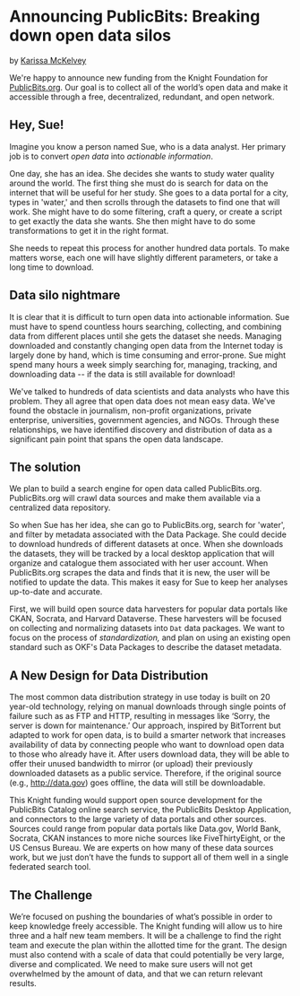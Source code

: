 # Announcing PublicBits: Breaking down open data silos
by [Karissa McKelvey](http://karissa.github.io)

We're happy to announce new funding from the Knight Foundation for [PublicBits.org](http://publicbits.org). Our goal is to collect all of the world’s open data and make it accessible through a free, decentralized, redundant, and open network.

## Hey, Sue!

Imagine you know a person named Sue, who is a data analyst. Her primary job is to convert *open data* into *actionable information*.

One day, she has an idea. She decides she wants to study water quality around the world. The first thing she must do is search for data on the internet that will be useful for her study. She goes to a data portal for a city, types in 'water,' and then scrolls through the datasets to find one that will work. She might have to do some filtering, craft a query, or create a script to get exactly the data she wants. She then might have to do some transformations to get it in the right format.

She needs to repeat this process for another hundred data portals. To make matters worse, each one will have slightly different parameters, or take a long time to download.

## Data silo nightmare

It is clear that it is difficult to turn open data into actionable information. Sue must have to spend countless hours searching, collecting, and combining data from different places until she gets the dataset she needs. Managing downloaded and constantly changing open data from the Internet today is largely done by hand, which is time consuming and error-prone. Sue might spend many hours a week simply searching for, managing, tracking, and downloading data -- if the data is still available for download!


We've talked to hundreds of data scientists and data analysts who have this problem. They all agree that open data does not mean easy data. We've found the obstacle in journalism, non-profit organizations, private enterprise, universities, government agencies, and NGOs. Through these relationships, we have identified discovery and distribution of data as a significant pain point that spans the open data landscape.

## The solution

We plan to build a search engine for open data called PublicBits.org. PublicBits.org will crawl data sources and make them available via a centralized data repository.

So when Sue has her idea, she can go to PublicBits.org, search for 'water', and filter by metadata associated with the Data Package. She could decide to download hundreds of different datasets at once. When she downloads the datasets, they will be tracked by a local desktop application that will organize and catalogue them associated with her user account. When PublicBits.org scrapes the data and finds that it is new, the user will be notified to update the data. This makes it easy for Sue to keep her analyses up-to-date and accurate.

First, we will build open source data harvesters for popular data portals like CKAN, Socrata, and Harvard Dataverse. These harvesters will be focused on collecting and normalizing datasets into `Dat` data packages. We want to focus on the process of *standardization,* and plan on using an existing open standard such as OKF's Data Packages to describe the dataset metadata.

## A New Design for Data Distribution

The most common data distribution strategy in use today is built on 20 year-old technology, relying on manual downloads through single points of failure such as as FTP and HTTP, resulting in messages like ‘Sorry, the server is down for maintenance.’ Our approach, inspired by BitTorrent but adapted to work for open data, is to build a smarter network that increases availability of data by connecting people who want to download open data to those who already have it. After users download data, they will be able to offer their unused bandwidth to mirror (or upload) their previously downloaded datasets as a public service. Therefore, if the original source (e.g., http://data.gov) goes offline, the data will still be downloadable.

This Knight funding would support open source development for the PublicBits Catalog online search service, the PublicBits Desktop Application, and connectors to the large variety of data portals and other sources. Sources could range from popular data portals like Data.gov, World Bank, Socrata, CKAN instances to more niche sources like FiveThirtyEight, or the US Census Bureau. We are experts on how many of these data sources work, but we just don’t have the funds to support all of them well in a single federated search tool.

## The Challenge

We’re focused on pushing the boundaries of what’s possible in order to keep knowledge freely accessible. The Knight funding will allow us to hire three and a half new team members. It will be a challenge to find the right team and execute the plan within the allotted time for the grant. The design must also contend with a scale of data that could potentially be very large, diverse and complicated. We need to make sure users will not get overwhelmed by the amount of data, and that we can return relevant results.
